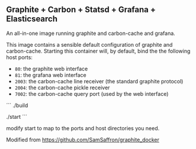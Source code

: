 ## Graphite + Carbon + Statsd + Grafana + Elasticsearch

An all-in-one image running graphite and carbon-cache and grafana.

This image contains a sensible default configuration of graphite and
carbon-cache. Starting this container will, by default, bind the the following
host ports:

- `80`: the graphite web interface
- `81`: the grafana web interface
- `2003`: the carbon-cache line receiver (the standard graphite protocol)
- `2004`: the carbon-cache pickle receiver
- `7002`: the carbon-cache query port (used by the web interface)


´´´
./build

./start
´´´

modify start to map to the ports and host directories you need.

Modified from https://github.com/SamSaffron/graphite_docker